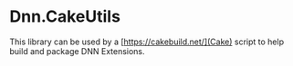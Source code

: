 # Dnn.CakeUtils
This library can be used by a [https://cakebuild.net/](Cake) script to help build and package DNN Extensions.
